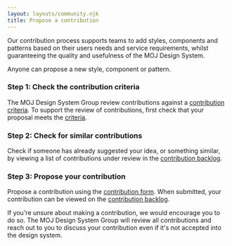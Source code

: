 ```yaml
---
layout: layouts/community.njk
title: Propose a contribution
---
```


Our contribution process supports teams to add styles, components and patterns based on their users needs and service requirements, whilst guaranteeing the quality and usefulness of the MOJ Design System.

Anyone can propose a new style, component or pattern.

### Step 1: Check the contribution criteria

The MOJ Design System Group review contributions against a [contribution criteria](/community/criteria). To support the review of contributions, first check that your proposal meets the [criteria](/community/criteria).

### Step 2: Check for similar contributions

Check if someone has already suggested your idea, or something similar, by viewing a list of contributions under review in the [contribution backlog](https://docs.google.com/spreadsheets/d/1TlF5XxAoE_SPB9JBg1IktY0W30d4kMElwSLGclzL0wQ/edit?usp=sharing).

### Step 3: Propose your contribution

Propose a contribution using the [contribution form](https://forms.gle/Hp56F9mYxz8Mh4BZ8). When submitted, your contribution can be viewed on the [contribution backlog](https://docs.google.com/spreadsheets/d/1TlF5XxAoE_SPB9JBg1IktY0W30d4kMElwSLGclzL0wQ/edit?usp=sharing).

<div class="govuk-inset-text">
  If you're unsure about making a contribution, we would encourage you to do so. The MOJ Design System Group will review all contributions and reach out to you to discuss your contribution even if it's not accepted into the design system.
</div>

<!-- ## What happens next

### Review and decision

The MOJ Design System Group will review your contribution and get back to you with a decision on whether your contribution will be accepted into the design system.

The Group may reach out to you to discuss your contribution before making a decision.

### Developing your contribution

If your contribution is accepted, the Group will work with you to support the development of your contribution into a common style, component or pattern that other teams can reuse.

  <article class="moj-ticket-panel" style="margin-top: 60px">
    <section class="moj-ticket-panel__content moj-ticket-panel__content--blue">
      <h3 class="govuk-heading-m govuk-!-margin-bottom-3">Useful links</h3>
        <ul class="govuk-list">
          <li><a class="govuk-link" href="/community/criteria">Contribution criteria</a></li>
          <li><a class="govuk-link" href="https://docs.google.com/spreadsheets/d/1TlF5XxAoE_SPB9JBg1IktY0W30d4kMElwSLGclzL0wQ/edit?usp=sharing">Contribution backlog</a></li>
          <li><a class="govuk-link" href="https://forms.gle/Hp56F9mYxz8Mh4BZ8">Propose a contribution</a></li>
        </ul>
    </section>
  </article> -->
